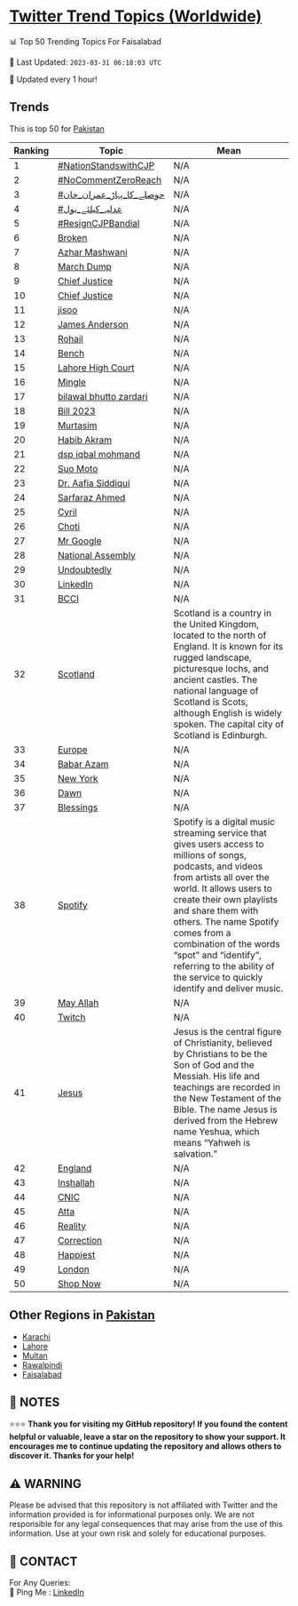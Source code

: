 [Twitter Trend Topics (Worldwide)](https://github.com/ErcinDedeoglu/Twitter-Trend-Topics)
==========


📊 Top 50 Trending Topics For Faisalabad

📆 Last Updated: `2023-03-31 06:18:03 UTC`

🔧 Updated every 1 hour!


## Trends

This is top 50 for [Pakistan](</Pakistan>)

| Ranking | Topic | Mean |
| ------- | ------------ | ------------ |
| 1 | [#NationStandswithCJP](http://twitter.com/search?q=%23NationStandswithCJP) | N/A |
| 2 | [#NoCommentZeroReach](http://twitter.com/search?q=%23NoCommentZeroReach) | N/A |
| 3 | [#حوصلے_کا_پہاڑ_عمران_خان](http://twitter.com/search?q=%23%d8%ad%d9%88%d8%b5%d9%84%db%92_%da%a9%d8%a7_%d9%be%db%81%d8%a7%da%91_%d8%b9%d9%85%d8%b1%d8%a7%d9%86_%d8%ae%d8%a7%d9%86) | N/A |
| 4 | [#عدلیہ_کیلئے_بول](http://twitter.com/search?q=%23%d8%b9%d8%af%d9%84%db%8c%db%81_%da%a9%db%8c%d9%84%d8%a6%db%92_%d8%a8%d9%88%d9%84) | N/A |
| 5 | [#ResignCJPBandial](http://twitter.com/search?q=%23ResignCJPBandial) | N/A |
| 6 | [Broken](http://twitter.com/search?q=Broken) | N/A |
| 7 | [Azhar Mashwani](http://twitter.com/search?q=Azhar+Mashwani) | N/A |
| 8 | [March Dump](http://twitter.com/search?q=March+Dump) | N/A |
| 9 | [Chief Justice](http://twitter.com/search?q=Chief+Justice) | N/A |
| 10 | [Chief Justice](http://twitter.com/search?q=Chief+Justice) | N/A |
| 11 | [jisoo](http://twitter.com/search?q=jisoo) | N/A |
| 12 | [James Anderson](http://twitter.com/search?q=James+Anderson) | N/A |
| 13 | [Rohail](http://twitter.com/search?q=Rohail) | N/A |
| 14 | [Bench](http://twitter.com/search?q=Bench) | N/A |
| 15 | [Lahore High Court](http://twitter.com/search?q=Lahore+High+Court) | N/A |
| 16 | [Mingle](http://twitter.com/search?q=Mingle) | N/A |
| 17 | [bilawal bhutto zardari](http://twitter.com/search?q=bilawal+bhutto+zardari) | N/A |
| 18 | [Bill 2023](http://twitter.com/search?q=Bill+2023) | N/A |
| 19 | [Murtasim](http://twitter.com/search?q=Murtasim) | N/A |
| 20 | [Habib Akram](http://twitter.com/search?q=Habib+Akram) | N/A |
| 21 | [dsp iqbal mohmand](http://twitter.com/search?q=dsp+iqbal+mohmand) | N/A |
| 22 | [Suo Moto](http://twitter.com/search?q=Suo+Moto) | N/A |
| 23 | [Dr. Aafia Siddiqui](http://twitter.com/search?q=Dr.+Aafia+Siddiqui) | N/A |
| 24 | [Sarfaraz Ahmed](http://twitter.com/search?q=Sarfaraz+Ahmed) | N/A |
| 25 | [Cyril](http://twitter.com/search?q=Cyril) | N/A |
| 26 | [Choti](http://twitter.com/search?q=Choti) | N/A |
| 27 | [Mr Google](http://twitter.com/search?q=Mr+Google) | N/A |
| 28 | [National Assembly](http://twitter.com/search?q=National+Assembly) | N/A |
| 29 | [Undoubtedly](http://twitter.com/search?q=Undoubtedly) | N/A |
| 30 | [LinkedIn](http://twitter.com/search?q=LinkedIn) | N/A |
| 31 | [BCCI](http://twitter.com/search?q=BCCI) | N/A |
| 32 | [Scotland](http://twitter.com/search?q=Scotland) | Scotland is a country in the United Kingdom, located to the north of England. It is known for its rugged landscape, picturesque lochs, and ancient castles. The national language of Scotland is Scots, although English is widely spoken. The capital city of Scotland is Edinburgh. |
| 33 | [Europe](http://twitter.com/search?q=Europe) | N/A |
| 34 | [Babar Azam](http://twitter.com/search?q=Babar+Azam) | N/A |
| 35 | [New York](http://twitter.com/search?q=New+York) | N/A |
| 36 | [Dawn](http://twitter.com/search?q=Dawn) | N/A |
| 37 | [Blessings](http://twitter.com/search?q=Blessings) | N/A |
| 38 | [Spotify](http://twitter.com/search?q=Spotify) | Spotify is a digital music streaming service that gives users access to millions of songs, podcasts, and videos from artists all over the world. It allows users to create their own playlists and share them with others. The name Spotify comes from a combination of the words “spot” and “identify”, referring to the ability of the service to quickly identify and deliver music. |
| 39 | [May Allah](http://twitter.com/search?q=May+Allah) | N/A |
| 40 | [Twitch](http://twitter.com/search?q=Twitch) | N/A |
| 41 | [Jesus](http://twitter.com/search?q=Jesus) | Jesus is the central figure of Christianity, believed by Christians to be the Son of God and the Messiah. His life and teachings are recorded in the New Testament of the Bible. The name Jesus is derived from the Hebrew name Yeshua, which means “Yahweh is salvation.” |
| 42 | [England](http://twitter.com/search?q=England) | N/A |
| 43 | [Inshallah](http://twitter.com/search?q=Inshallah) | N/A |
| 44 | [CNIC](http://twitter.com/search?q=CNIC) | N/A |
| 45 | [Atta](http://twitter.com/search?q=Atta) | N/A |
| 46 | [Reality](http://twitter.com/search?q=Reality) | N/A |
| 47 | [Correction](http://twitter.com/search?q=Correction) | N/A |
| 48 | [Happiest](http://twitter.com/search?q=Happiest) | N/A |
| 49 | [London](http://twitter.com/search?q=London) | N/A |
| 50 | [Shop Now](http://twitter.com/search?q=Shop+Now) | N/A |



## Other Regions in [Pakistan](</Pakistan>)

* [Karachi](</Pakistan/Karachi.md>)
* [Lahore](</Pakistan/Lahore.md>)
* [Multan](</Pakistan/Multan.md>)
* [Rawalpindi](</Pakistan/Rawalpindi.md>)
* [Faisalabad](</Pakistan/Faisalabad.md>)



## 📝 NOTES

⭐⭐⭐ **Thank you for visiting my GitHub repository! If you found the content helpful or valuable, leave a star on the repository to show your support. It encourages me to continue updating the repository and allows others to discover it. Thanks for your help!**


## ⚠️ WARNING

Please be advised that this repository is not affiliated with Twitter and the information provided is for informational purposes only. We are not responsible for any legal consequences that may arise from the use of this information. Use at your own risk and solely for educational purposes.


## 📨 CONTACT

 For Any Queries:  
            🏓 Ping Me : [LinkedIn](https://www.linkedin.com/in/ercindedeoglu/)
